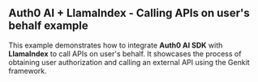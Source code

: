 ## Auth0 AI + LlamaIndex - Calling APIs on user's behalf example

This example demonstrates how to integrate **Auth0 AI SDK** with **LlamaIndex** to call APIs on user's behalf. It showcases the process of obtaining user authorization and calling an external API using the Genkit framework.
